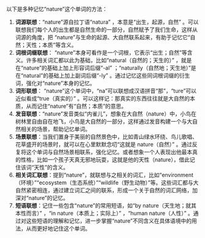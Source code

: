 以下是多种记忆“nature”这个单词的方法：
1. **词源联想**：“nature”源自拉丁语“natura” ，本意是“出生，起源，自然” 。可以联想我们每个人的出生都是自然生命的一部分，自然赋予了我们生命，这样从词源的角度，把 “nature”与生命的起源、大自然联系起来，有助于记忆它“自然；天性；本质”等含义。
2. **词根词缀联想**： “nature”本身可看作是一个词根，它表示“出生；自然”等含义。许多相关词汇都以此为基础，比如“natural（自然的；天生的）” ，就是在“nature”的基础上加上形容词后缀“-al” ；“naturally（自然地；天生地）”是在“natural”的基础上加上副词后缀“-ly” 。通过记忆这些同词根词缀的衍生词，强化对“nature”本身的记忆。
3. **词形联想**： “nature”这个单词中，“na”可以联想成汉语拼音“那”，“ture”可以近似看成“true（真实的）” 。可以这样记：那真实的东西往往就是大自然的本质，从而记住“nature”有“自然；本质”的意思。
4. **发音联想**：“nature”发音类似“内雀儿”，想象在大自然（nature）中，小鸟在树林里自由自在地飞，小鸟是大自然的一部分，这样通过发音构建一个与大自然相关的场景，帮助记忆单词。
5. **场景联想**：当我们置身于美丽的自然景色中，比如青山绿水环绕、鸟儿歌唱、花草盛开的场景时，就可以在心里默默念叨“这就是 nature（自然）” 。通过反复将这个单词与自然场景相联系，强化记忆。或者想象一个人表现出他最本真的性格，比如一个孩子天真无邪地玩耍，这就是他的天性（nature），借此记住该词“天性”的含义。
6. **相关词汇联想**：提到“nature”，就联想与之相关的词汇，比如“environment（环境）”“ecosystem（生态系统）”“wildlife（野生动物）”等。这些词汇都与大自然紧密相连，通过建立词汇之间的联系，形成一个关于自然的词汇网络，加深对“nature”的记忆。
7. **短语联想**：记住一些包含“nature”的常用短语，如“by nature（天生地；就其本性而言）” ，“in nature（本质上；实际上）” ，“human nature（人性）” 。通过对这些短语的理解和记忆，进一步掌握“nature”不同含义在具体语境中的用法，从而更好地记住这个单词。 